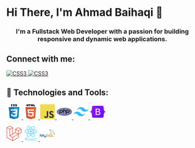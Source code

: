 <!DOCTYPE html>
<html lang="en">
<head>
  <meta charset="UTF-8">
  <meta name="viewport" content="width=device-width, initial-scale=1.0">
  <link rel="stylesheet" href="https://fonts.googleapis.com/css2?family=Poppins:wght@300;400;500;600;700&display=swap">
 
</head>
<body>
  <h1 align="left">Hi There, I'm Ahmad Baihaqi 👋</h1>
  <h3 align="center">I'm a Fullstack Web Developer with a passion for building responsive and dynamic web applications.</h3>

  <h2 align="left">Connect with me:</h2>
  <p align="left">
   <a href="https://www.w3scsds" target="_blank" rel="noreferrer"> 
      <img src="https://raw.githubusercontent.com/gauravghongde/social-icons/refs/heads/master/SVG/Color/Instagram.svg" alt="CSS3" width="30" height="30"/> 
    </a> 
   <a href="https://www.w3scsds" target="_blank" rel="noreferrer"> 
      <img src="https://raw.githubusercontent.com/gauravghongde/social-icons/refs/heads/master/SVG/Color/LinkedIN.svg" alt="CSS3" width="30" height="30"/> 
    </a> 
  </p>

  <h2 align="left">🚀 Technologies and Tools:</h2>
  <p align="left"> 
    <a href="https://www.w3schools.com/css/" target="_blank" rel="noreferrer"> 
      <img src="https://raw.githubusercontent.com/devicons/devicon/master/icons/css3/css3-original-wordmark.svg" alt="CSS3" width="40" height="40"/> 
    </a> 
    <a href="https://www.w3.org/html/" target="_blank" rel="noreferrer"> 
      <img src="https://raw.githubusercontent.com/devicons/devicon/master/icons/html5/html5-original-wordmark.svg" alt="HTML5" width="40" height="40"/> 
    </a> 
    <a href="https://developer.mozilla.org/en-US/docs/Web/JavaScript" target="_blank" rel="noreferrer"> 
      <img src="https://raw.githubusercontent.com/devicons/devicon/master/icons/javascript/javascript-original.svg" alt="JavaScript" width="40" height="40"/> 
    </a> 
    <a href="https://www.php.net" target="_blank" rel="noreferrer"> 
      <img src="https://raw.githubusercontent.com/devicons/devicon/master/icons/php/php-original.svg" alt="PHP" width="40" height="40"/> 
    </a> 
    <a href="https://tailwindcss.com/" target="_blank" rel="noreferrer"> 
      <img src="https://raw.githubusercontent.com/devicons/devicon/master/icons/tailwindcss/tailwindcss-original.svg" alt="TailwindCSS" width="40" height="40"/> 
    </a>
    <a href="https://getbootstrap.com" target="_blank" rel="noreferrer"> 
      <img src="https://raw.githubusercontent.com/devicons/devicon/master/icons/bootstrap/bootstrap-original.svg" alt="Bootstrap" width="40" height="40"/> 
    </a> 
  </p>

  <p align="left">
    <a href="https://laravel.com/" target="_blank" rel="noreferrer"> 
      <img src="https://raw.githubusercontent.com/devicons/devicon/master/icons/laravel/laravel-original.svg" alt="Laravel" width="40" height="40"/> 
    </a> 
    <a href="https://reactjs.org/" target="_blank" rel="noreferrer"> 
      <img src="https://raw.githubusercontent.com/devicons/devicon/master/icons/react/react-original-wordmark.svg" alt="React" width="40" height="40"/> 
    </a> 
    <a href="https://www.mysql.com/" target="_blank" rel="noreferrer"> 
      <img src="https://raw.githubusercontent.com/devicons/devicon/master/icons/mysql/mysql-original-wordmark.svg" alt="MySQL" width="40" height="40"/> 
    </a> 
  </p>
</body>
</html>
